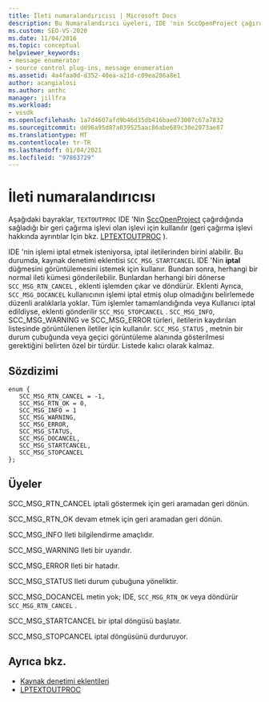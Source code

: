 ```yaml
---
title: İleti numaralandırıcısı | Microsoft Docs
description: Bu Numaralandırıcı üyeleri, IDE 'nin SccOpenProject çağırdığında sağladığı bir geri çağırma işlevi olan TEXTOUTPROC işlevi için kullanılır.
ms.custom: SEO-VS-2020
ms.date: 11/04/2016
ms.topic: conceptual
helpviewer_keywords:
- message enumerator
- source control plug-ins, message enumeration
ms.assetid: 4a4faa0d-d352-40ea-a21d-c09ea286a8e1
author: acangialosi
ms.author: anthc
manager: jillfra
ms.workload:
- vssdk
ms.openlocfilehash: 1a7d4607afd9b46d35db416baed73007c67a7832
ms.sourcegitcommit: dd96a95d87a039525aac86abe689c30e2073ae87
ms.translationtype: MT
ms.contentlocale: tr-TR
ms.lasthandoff: 01/04/2021
ms.locfileid: "97863729"
---
```

# <a name="message-enumerator"></a>İleti numaralandırıcısı
Aşağıdaki bayraklar, `TEXTOUTPROC` IDE 'Nin [SccOpenProject](../extensibility/sccopenproject-function.md) çağırdığında sağladığı bir geri çağırma işlevi olan işlevi için kullanılır (geri çağırma işlevi hakkında ayrıntılar Için bkz. [LPTEXTOUTPROC](../extensibility/lptextoutproc.md) ).

 IDE 'nin işlemi iptal etmek isteniyorsa, iptal iletilerinden birini alabilir. Bu durumda, kaynak denetimi eklentisi `SCC_MSG_STARTCANCEL` IDE 'Nin **iptal** düğmesini görüntülemesini istemek için kullanır. Bundan sonra, herhangi bir normal ileti kümesi gönderilebilir. Bunlardan herhangi biri dönerse `SCC_MSG_RTN_CANCEL` , eklenti işlemden çıkar ve döndürür. Eklenti Ayrıca, `SCC_MSG_DOCANCEL` kullanıcının işlemi iptal etmiş olup olmadığını belirlemede düzenli aralıklarla yoklar. Tüm işlemler tamamlandığında veya Kullanıcı iptal edildiyse, eklenti gönderilir `SCC_MSG_STOPCANCEL` . `SCC_MSG_INFO`, SCC_MSG_WARNING ve SCC_MSG_ERROR türleri, iletilerin kaydırılan listesinde görüntülenen iletiler için kullanılır. `SCC_MSG_STATUS` , metnin bir durum çubuğunda veya geçici görüntüleme alanında gösterilmesi gerektiğini belirten özel bir türdür. Listede kalıcı olarak kalmaz.

## <a name="syntax"></a>Sözdizimi

```
enum { 
   SCC_MSG_RTN_CANCEL = -1, 
   SCC_MSG_RTN_OK = 0, 
   SCC_MSG_INFO = 1 
   SCC_MSG_WARNING, 
   SCC_MSG_ERROR, 
   SCC_MSG_STATUS, 
   SCC_MSG_DOCANCEL, 
   SCC_MSG_STARTCANCEL, 
   SCC_MSG_STOPCANCEL 
};
```

## <a name="members"></a>Üyeler
 SCC_MSG_RTN_CANCEL iptali göstermek için geri aramadan geri dönün.

 SCC_MSG_RTN_OK devam etmek için geri aramadan geri dönün.

 SCC_MSG_INFO Ileti bilgilendirme amaçlıdır.

 SCC_MSG_WARNING Ileti bir uyarıdır.

 SCC_MSG_ERROR Ileti bir hatadır.

 SCC_MSG_STATUS Ileti durum çubuğuna yöneliktir.

 SCC_MSG_DOCANCEL metin yok; IDE, `SCC_MSG_RTN_OK` veya döndürür `SCC_MSG_RTN_CANCEL` .

 SCC_MSG_STARTCANCEL bir iptal döngüsü başlatır.

 SCC_MSG_STOPCANCEL iptal döngüsünü durduruyor.

## <a name="see-also"></a>Ayrıca bkz.
- [Kaynak denetimi eklentileri](../extensibility/source-control-plug-ins.md)
- [LPTEXTOUTPROC](../extensibility/lptextoutproc.md)
